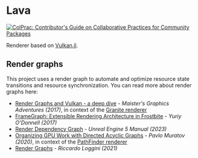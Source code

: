 # Lava

[![ColPrac: Contributor's Guide on Collaborative Practices for Community Packages](https://img.shields.io/badge/ColPrac-Contributor's%20Guide-blueviolet)](https://github.com/SciML/ColPrac)

Renderer based on [Vulkan.jl](https://github.com/JuliaGPU/Vulkan.jl).

## Render graphs

This project uses a render graph to automate and optimize resource state transitions and resource synchronization. You can read more about render graphs here:
- [Render Graphs and Vulkan - a deep dive](http://themaister.net/blog/2017/08/15/render-graphs-and-vulkan-a-deep-dive/) - *Maister's Graphics Adventures (2017)*, in context of the [Granite renderer](https://github.com/Themaister/Granite)
- [FrameGraph: Extensible Rendering Architecture in Frostbite](https://www.gdcvault.com/play/1024612/FrameGraph-Extensible-Rendering-Architecture-in) - *Yuriy O'Donnell (2017)*
- [Render Dependency Graph](https://docs.unrealengine.com/5.0/en-US/render-dependency-graph-in-unreal-engine/) - *Unreal Engine 5 Manual (2023)*
- [Organizing GPU Work with Directed Acyclic Graphs](https://levelup.gitconnected.com/organizing-gpu-work-with-directed-acyclic-graphs-f3fd5f2c2af3) - *Pavlo Muratov (2020)*, in context of the [PathFinder renderer](https://github.com/man-in-black382/PathFinder)
- [Render Graphs](https://logins.github.io/graphics/2021/05/31/RenderGraphs.html) - *Riccardo Loggini (2021)*
